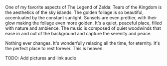 One of my favorite aspects of The Legend of Zelda: Tears of the Kingdom is the aesthetics of the sky islands. The golden foliage is so beautiful, accentuated by the constant sunlight. Sunsets are even prettier, with their glow making the foliage even more golden. It's a quiet, peaceful place, filled with nature and ambience. The music is composed of quiet woodwinds that ease in and out of the background and capture the serenity and peace.

Nothing ever changes. It's wonderfully relaxing all the time, for eternity. It's the perfect place to rest forever. This is heaven.

TODO: Add pictures and link audio